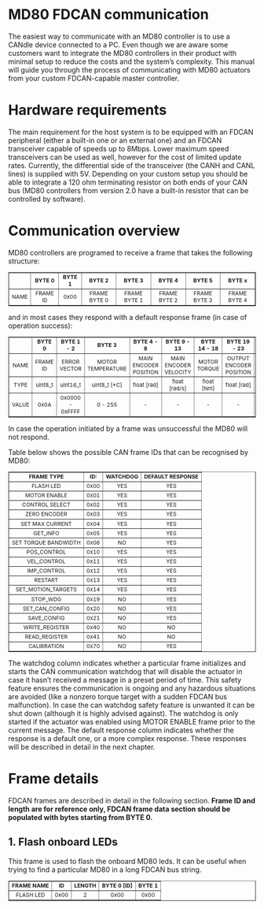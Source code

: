 # MD80 FDCAN communication
The easiest way to communicate with an MD80 controller is to use a CANdle device connected to a PC. Even though we are aware some customers want to integrate the MD80 controllers in their product with minimal setup to reduce the costs and the system’s complexity. This manual will guide you through the process of communicating with MD80 actuators from your custom FDCAN-capable master controller.

# Hardware requirements
The main requirement for the host system is to be equipped with an FDCAN peripheral (either a built-in one or an external one) and an FDCAN transceiver capable of speeds up to 8Mbps. Lower maximum speed transceivers can be used as well, however for the cost of limited update rates. Currently, the differential side of the transceiver (the CANH and CANL lines) is supplied with 5V. Depending on your custom setup you should be able to integrate a 120 ohm terminating resistor on both ends of your CAN bus (MD80 controllers from version 2.0 have a built-in resistor that can be controlled by software).

# Communication overview
MD80 controllers are programed to receive a frame that takes the following structure:

<table border="1" cellpadding="2" cellspacing="0"  class="gridlines sheet0" id="sheet0" style="float:center;text-align:center;font-size:11px ;width:100%">
	<tbody>
		<tr>
			<td> <b> </b></td>
			<td> <b>BYTE 0 </b></td>
			<td> <b>BYTE 1 </b></td>
			<td> <b>BYTE 2 </b></td>
      <td> <b>BYTE 3 </b></td>
      <td> <b>BYTE 4 </b></td>
      <td> <b>BYTE 5 </b></td>
      <td> <b>BYTE x </b></td>
		</tr>
		<tr>
			<td> NAME </td>
			<td>FRAME ID </td>
			<td> 0x00 </td>
			<td>FRAME BYTE 0 </td>
      <td>FRAME BYTE 1 </td>
      <td>FRAME BYTE 2 </td>
      <td>FRAME BYTE 3 </td>
      <td>FRAME BYTE 4 </td>
		</tr>
	</tbody>
</table>
<p></p>
and in most cases they respond with a default response frame (in case of operation success): 
<p></p>
<table border="1" cellpadding="2" cellspacing="0"  class="gridlines sheet0" id="sheet0" style="float:center;text-align:center;font-size:11px ;width:100%">
	<tbody>
		<tr>
			<td> <b> </b></td>
			<td> <b>BYTE 0 </b></td>
			<td> <b>BYTE 1 - 2 </b></td>
			<td> <b>BYTE 3 </b></td>
      <td> <b>BYTE 4 - 8 </b></td>
      <td> <b>BYTE 9 - 13 </b></td>
      <td> <b>BYTE 14 - 18 </b></td>
      <td> <b>BYTE 19 - 23 </b></td>
		</tr>
		<tr>
			<td>NAME </td>
			<td>FRAME ID </td>
			<td>ERROR VECTOR </td>
			<td>MOTOR TEMPERATURE </td>
      <td>MAIN ENCODER POSITION </td>
      <td>MAIN ENCODER VELOCITY </td>
      <td>MOTOR TORQUE </td>
      <td>OUTPUT ENCODER POSITION </td>
      <td>OUTPUT ENCODER VELOCITY </td>
		</tr>
    <tr>
			<td>TYPE </td>
			<td>uint8_t </td>
			<td>uint16_t </td>
			<td>uint8_t [*C] </td>
      <td>float [rad] </td>
      <td>float [rad/s] </td>
      <td>float [Nm] </td>
      <td>float [rad] </td>
      <td>float [rad/s] </td>
		</tr>
        <tr>
			<td>VALUE </td>
			<td>0x0A </td>
			<td>0x0000 - 0xFFFF </td>
			<td>0 - 255 </td>
      <td>- </td>
      <td>- </td>
      <td>- </td>
      <td>- </td>
      <td>- </td>
		</tr>
	</tbody>
</table>
<p></p>
In case the operation initiated by a frame was unsuccessful the MD80 will not respond. 

Table below  shows the possible CAN frame IDs that can be recognised by MD80:
<p></p>
<table border="1" cellpadding="2" cellspacing="0"  class="gridlines sheet0" id="sheet0" style="float:center;text-align:center;font-size:11px ;width:100%">
	<tbody>
		<tr>
			<td> <b>FRAME TYPE </b></td>
			<td> <b>ID: </b></td>
			<td> <b>WATCHDOG </b></td>
			<td> <b>DEFAULT RESPONSE </b></td>
		</tr>
		<tr>
			<td> FLASH LED </td>
			<td> 0x00 </td>
			<td> YES </td>
			<td> YES </td>
		</tr>
		<tr>
			<td> MOTOR ENABLE </td>
			<td> 0x01 </td>
			<td> YES </td>
			<td> YES </td>
		</tr>
		<tr>
			<td> CONTROL SELECT </td>
			<td> 0x02 </td>
			<td> YES </td>
			<td> YES </td>
		</tr>
		<tr>
			<td> ZERO ENCODER </td>
			<td> 0x03 </td>
			<td> YES </td>
			<td> YES </td>
		</tr>
		<tr>
			<td> SET MAX CURRENT </td>
			<td> 0x04 </td>
			<td> YES </td>
			<td> YES </td>
		</tr>
		<tr>
			<td> GET_INFO </td>
			<td> 0x05 </td>
			<td> YES </td>
			<td> YES </td>
		</tr>
		<tr>
			<td> SET TORQUE BANDWIDTH </td>
			<td> 0x06 </td>
			<td> NO </td>
			<td> YES </td>
		</tr>
		<tr>
			<td> POS_CONTROL </td>
			<td> 0x10 </td>
			<td> YES </td>
			<td> YES </td>
		</tr>
		<tr>
			<td> VEL_CONTROL </td>
			<td> 0x11 </td>
			<td> YES </td>
			<td> YES </td>
		</tr>
		<tr>
			<td> IMP_CONTROL </td>
			<td> 0x12 </td>
			<td> YES </td>
			<td> YES </td>
		</tr>
		<tr>
			<td> RESTART </td>
			<td> 0x13 </td>
			<td> YES </td>
			<td> YES </td>
		</tr>
		<tr>
			<td> SET_MOTION_TARGETS </td>
			<td> 0x14 </td>
			<td> YES </td>
			<td> YES </td>
		</tr>
		<tr>
			<td> STOP_WDG </td>
			<td> 0x19 </td>
			<td> NO </td>
			<td> YES </td>
		</tr>
		<tr>
			<td> SET_CAN_CONFIG </td>
			<td> 0x20 </td>
			<td> NO </td>
			<td> YES </td>
		</tr>
		<tr>
			<td> SAVE_CONFIG </td>
			<td> 0x21 </td>
			<td> NO </td>
			<td> YES </td>
		</tr>
		<tr>
			<td> WRITE_REGISTER </td>
			<td> 0x40 </td>
			<td> NO </td>
			<td> NO </td>
		</tr>
		<tr>
			<td> READ_REGISTER </td>
			<td> 0x41 </td>
			<td> NO </td>
			<td> NO </td>
		</tr>
		<tr>
			<td> CALIBRATION </td>
			<td> 0x70 </td>
			<td> NO </td>
			<td> YES </td>
		</tr>
	</tbody>
</table>


The watchdog column indicates whether a particular frame initializes and starts the CAN communication watchdog that will disable the actuator in case it hasn’t received a message in a preset period of time. This safety feature ensures the communication is ongoing and any hazardous situations are avoided (like a nonzero torque target with a sudden FDCAN bus malfunction). In case the can watchdog safety feature is unwanted it can be shut down (although it is highly advised against). The watchdog is only started if the actuator was enabled using MOTOR ENABLE frame prior to the current message. 
The default response column indicates whether the response is a default one, or a more complex response. These responses will be described in detail in the next chapter.  

# Frame details

FDCAN frames are described in detail in the following section. **Frame ID and length are for reference only, FDCAN frame data section should be populated with bytes starting from BYTE 0.**

## 1. Flash onboard LEDs

This frame is used to flash the onboard MD80 leds. It can be useful when trying to find a particular MD80 in a long FDCAN bus string. 

<table border="1" cellpadding="2" cellspacing="0"  class="gridlines sheet0" id="sheet0" style="float:center;text-align:center;font-size:11px ;width:100%">
	<tbody>
		<tr>
			<td> <b>FRAME NAME</b></td>
			<td> <b>ID</b></td>
			<td> <b>LENGTH</b></td>
			<td> <b>BYTE 0 [ID]</b></td>
      <td> <b>BYTE 1 </b></td>
		</tr>
		<tr>
			<td>FLASH LED</td>
			<td>0x00</td>
			<td>2</td>
			<td>0x00</td>
      <td>0x00 </td>
		</tr>
	</tbody>
</table>
<p></p>